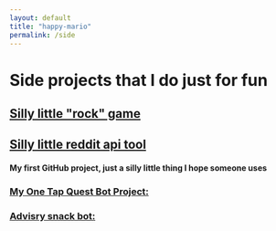 ```yaml
---
layout: default 
title: "happy-mario"
permalink: /side
---
```

# Side projects that I do just for fun 
<h2><a href="https://happy-duckman.github.io/credits" target="_blank">Silly little "rock" game</a></h2>

<h2><a href="https://github.com/happy-mario/Reddit_Api_Bot/tree/main" target="_blank">Silly little reddit api tool</a></h2> 

#### My first GitHub project, just a silly little thing I hope someone uses 
<h3><a href="https://github.com/happy-mario/happy-mario.github.io/tree/main" target="_blank">My One Tap Quest Bot Project:</a></h3>

#### 
<h3><a href="https://github.com/happy-mario/Advisory_Email-Website_Bot/blob/main/README.md" target="_blank">Advisry snack bot:</a></h3>






